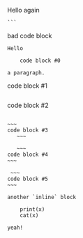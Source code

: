 Hello again

    ```
bad code block
```
Hello

  	code block #0

a paragraph.

```
code block #1
```

   `````````````````
code block #2
```

~~~
code block #3
   ~~~

   ~~~
code block #4
~~~

 ~~~
code block #5
~~~

another `inline` block

    print(x)
    cat(x)

yeah!
